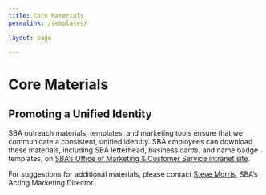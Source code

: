 ```yaml
---
title: Core Materials
permalink: /templates/

layout: page

---
```


# Core Materials

## Promoting a Unified Identity

SBA outreach materials, templates, and marketing tools ensure that we communicate a consistent, unified identity. SBA employees can download these materials, including SBA letterhead, business cards, and name badge templates, on [SBA’s Office of Marketing & Customer Service intranet site](https://sba123.sharepoint.com/offices/omcs/SitePages/home.aspx).

For suggestions for additional materials, please contact [Steve Morris](mailto:stephen.morris@sba.gov), SBA’s Acting Marketing Director.


